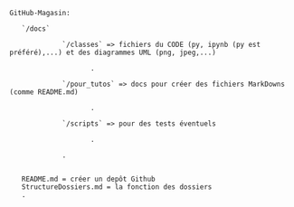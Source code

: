 `GitHub-Magasin:`
       
       `/docs`

                 `/classes` => fichiers du CODE (py, ipynb (py est préféré),...) et des diagrammes UML (png, jpeg,...)

                        .
                 
                 `/pour_tutos` => docs pour créer des fichiers MarkDowns (comme README.md)

                        .
                 
                 `/scripts` => pour des tests éventuels

                        .
                 
                 .

                 
       README.md = créer un depôt Github
       StructureDossiers.md = la fonction des dossiers
       .
